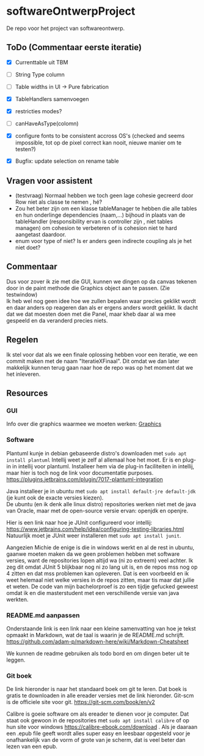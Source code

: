 # softwareOntwerpProject
De repo voor het project van softwareontwerp.



## ToDo (Commentaar eerste iteratie)

- [x] Currenttable uit TBM
- [ ] String Type column
- [ ] Table widths in UI -> Pure fabrication
- [x] TableHandlers samenvoegen
- [x] restricties modes?
- [ ] canHaveAsType(colomn)
- [x] configure fonts to be consistent accross OS's (checked and seems impossible, tot op de pixel correct kan nooit, nieuwe manier om te testen?)
- [x] Bugfix: update selection on rename table


## Vragen voor assistent

- (testvraag) Normaal hebben we toch geen lage
cohesie gecreerd door Row niet als classe te nemen
, hé?
- Zou het beter zijn om een klasse tableManager te hebben
die alle tables en hun onderlinge dependencies (naam,...)
bijhoud in plaats van de tableHandler (responsibility ervan is controller zijn
, niet tables managen) om cohesion te verbeteren
of is cohesion niet te hard aangetast daardoor.
- enum voor type of niet? Is er anders geen indirecte coupling als je het niet doet?

## Commentaar
Dus voor zover ik zie met die GUI, kunnen
we dingen op da canvas tekenen door in de
paint methode die Graphics object aan te passen.
(Zie testwindow)  
Ik heb wel nog geen idee hoe we zullen bepalen
waar precies geklikt wordt en daar anders op reageren
dan als er ergens anders wordt geklikt.
Ik dacht dat we dat moesten doen met die Panel,
maar kheb daar al wa mee gespeeld en da veranderd precies niets.


## Regelen

Ik stel voor dat als we een finale oplossing hebben voor een iteratie,
we een commit maken met de naam "IteratieXFinaal".
Dit omdat we dan later makkelijk kunnen terug gaan naar hoe de repo was op het moment dat we het inleveren.

## Resources

### GUI
Info over die graphics waarmee we moeten werken:
[Graphics](https://docs.oracle.com/javase/tutorial/2d/basic2d/index.html)

### Software

Plantuml kunje in debian gebaseerde distro's downloaden met
`sudo apt install plantuml`
Intellij weet je zelf al allemaal hoe het moet.
Er is en plug-in in intellij voor plantuml.
Installeer hem via de plug-in faciliteiten in intellij, maar hier is toch nog de link voor documentatie purposes.
https://plugins.jetbrains.com/plugin/7017-plantuml-integration


Java installeer je in ubuntu met `sudo apt install default-jre default-jdk ` (je kunt ook de exacte versies kiezen).  
De ubuntu (en ik denk alle linux distro) repositories werken niet met de java van Oracle, maar met de open-source versie ervan: openjdk en openjre.

Hier is een link naar hoe je JUnit configureerd voor intellij:  
https://www.jetbrains.com/help/idea/configuring-testing-libraries.html  
Natuurlijk moet je JUnit weer installeren met `sudo apt install junit`.  


Aangezien Michie de enige is die in windows werkt en al de rest in ubuntu, gaanwe moeten maken da we geen problemen hebben met software versies, want de repositories lopen altijd wa (ni zo extreem) veel achter.
Ik zeg dit omdat JUnit 5 blijkbaar nog ni zo lang uit is, en de repos mss nog op 4 zitten en dat mss problemen kan opleveren.
Dat is een voorbeeld en ik weet helemaal niet welke versies in de repos zitten, maar tis maar dat jullie et weten.
De code van mijn bachelorproef is zo een tijdje gefucked geweest omdat ik en die masterstudent met een verschillende versie van java werkten.


### README.md aanpassen

Onderstaande link is een link naar een kleine samenvatting van hoe je tekst opmaakt in Markdown, wat de taal is waarin je de README.md schrijft.
https://github.com/adam-p/markdown-here/wiki/Markdown-Cheatsheet

We kunnen de readme gebruiken als todo bord en om dingen beter  uit te leggen.


### Git boek

De link hieronder is naar het standaard boek om git te leren.
Dat boek is gratis te downloaden in alle ereader versies met de link hieronder.
Git-scm is de officiele site voor git.
https://git-scm.com/book/en/v2

Calibre is goeie software om als ereader te dienen voor je computer.
Dat staat ook gewoon in de repositories met `sudo apt install calibre` of op hun site voor windows https://calibre-ebook.com/download .
Als je daaraan een .epub file geeft wordt alles super easy en leesbaar opgesteld voor je onafhankelijk van de vorm of grote van je scherm, dat is veel beter dan lezen van een epub. 
